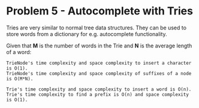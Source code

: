 # Problem 5 - Autocomplete with Tries

Tries are very similar to normal tree data structures. They can be used to
store words from a dictionary for e.g. autocomplete functionality.

Given that **M** is the number of words in the Trie and **N** is the average
length of a word:

```
TrieNode's time complexity and space complexity to insert a character is O(1).
TrieNode's time complexity and space complexity of suffixes of a node is O(M*N).

Trie's time complexity and space complexity to insert a word is O(n).
Trie's time complexity to find a prefix is O(n) and space complexity is O(1).
```
